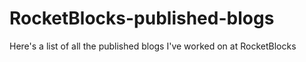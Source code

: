 # RocketBlocks-published-blogs
Here's a list of all the published blogs I've worked on at RocketBlocks
